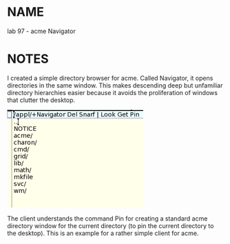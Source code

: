# NAME
lab 97 - acme Navigator

# NOTES
I created a simple directory browser for acme. Called Navigator, it opens directories in the same window. This makes descending deep but unfamiliar directory hierarchies easier because it avoids the proliferation of windows that clutter the desktop.

![109418171639-Acme-SAC](109418171639-acme-sac_3543167689_o.png)

The client understands the command Pin for creating a standard acme directory window for the current directory (to pin the current directory to the desktop). This is an example for a rather simple client for acme.
